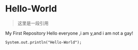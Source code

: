 # Hello-World
> 这里是一段引用

My First Repository
Hello everyone ,i am y,and i am not a gay!

```
System.out.println("Hello-World");
```
